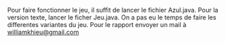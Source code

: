 Pour faire fonctionner le jeu, il suffit de lancer le fichier Azul.java.
Pour la version texte, lancer le ficher Jeu.java.
On a pas eu le temps de faire les differentes variantes du jeu. 
Pour le rapport envoyer un mail à williamkhieu@gmail.com